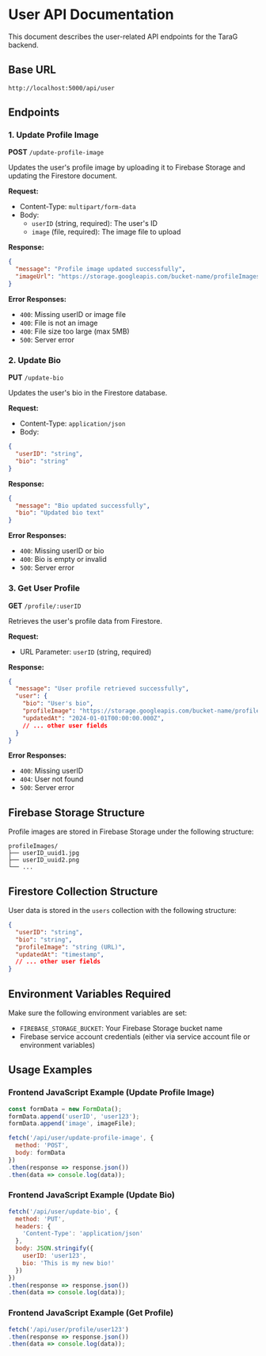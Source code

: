 # User API Documentation

This document describes the user-related API endpoints for the TaraG backend.

## Base URL
```
http://localhost:5000/api/user
```

## Endpoints

### 1. Update Profile Image
**POST** `/update-profile-image`

Updates the user's profile image by uploading it to Firebase Storage and updating the Firestore document.

**Request:**
- Content-Type: `multipart/form-data`
- Body:
  - `userID` (string, required): The user's ID
  - `image` (file, required): The image file to upload

**Response:**
```json
{
  "message": "Profile image updated successfully",
  "imageUrl": "https://storage.googleapis.com/bucket-name/profileImages/userID_uuid.jpg"
}
```

**Error Responses:**
- `400`: Missing userID or image file
- `400`: File is not an image
- `400`: File size too large (max 5MB)
- `500`: Server error

### 2. Update Bio
**PUT** `/update-bio`

Updates the user's bio in the Firestore database.

**Request:**
- Content-Type: `application/json`
- Body:
```json
{
  "userID": "string",
  "bio": "string"
}
```

**Response:**
```json
{
  "message": "Bio updated successfully",
  "bio": "Updated bio text"
}
```

**Error Responses:**
- `400`: Missing userID or bio
- `400`: Bio is empty or invalid
- `500`: Server error

### 3. Get User Profile
**GET** `/profile/:userID`

Retrieves the user's profile data from Firestore.

**Request:**
- URL Parameter: `userID` (string, required)

**Response:**
```json
{
  "message": "User profile retrieved successfully",
  "user": {
    "bio": "User's bio",
    "profileImage": "https://storage.googleapis.com/bucket-name/profileImages/userID_uuid.jpg",
    "updatedAt": "2024-01-01T00:00:00.000Z",
    // ... other user fields
  }
}
```

**Error Responses:**
- `400`: Missing userID
- `404`: User not found
- `500`: Server error

## Firebase Storage Structure

Profile images are stored in Firebase Storage under the following structure:
```
profileImages/
├── userID_uuid1.jpg
├── userID_uuid2.png
└── ...
```

## Firestore Collection Structure

User data is stored in the `users` collection with the following structure:
```json
{
  "userID": "string",
  "bio": "string",
  "profileImage": "string (URL)",
  "updatedAt": "timestamp",
  // ... other user fields
}
```

## Environment Variables Required

Make sure the following environment variables are set:
- `FIREBASE_STORAGE_BUCKET`: Your Firebase Storage bucket name
- Firebase service account credentials (either via service account file or environment variables)

## Usage Examples

### Frontend JavaScript Example (Update Profile Image)
```javascript
const formData = new FormData();
formData.append('userID', 'user123');
formData.append('image', imageFile);

fetch('/api/user/update-profile-image', {
  method: 'POST',
  body: formData
})
.then(response => response.json())
.then(data => console.log(data));
```

### Frontend JavaScript Example (Update Bio)
```javascript
fetch('/api/user/update-bio', {
  method: 'PUT',
  headers: {
    'Content-Type': 'application/json'
  },
  body: JSON.stringify({
    userID: 'user123',
    bio: 'This is my new bio!'
  })
})
.then(response => response.json())
.then(data => console.log(data));
```

### Frontend JavaScript Example (Get Profile)
```javascript
fetch('/api/user/profile/user123')
.then(response => response.json())
.then(data => console.log(data));
``` 